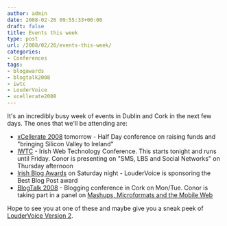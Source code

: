 ```yaml
---
author: admin
date: 2008-02-26 09:55:33+00:00
draft: false
title: Events this week
type: post
url: /2008/02/26/events-this-week/
categories:
- Conferences
tags:
- blogawards
- blogtalk2008
- iwtc
- LouderVoice
- xcellerate2008
---
```


It's an incredibly busy week of events in Dublin and Cork in the next few days. The ones that we'll be attending are:



* [xCellerate 2008](http://www.xcellerate2008.com/) tomorrow - Half Day conference on raising funds and "bringing Silicon Valley to Ireland"
* [IWTC](http://iwtc.firstport.ie/lecture.aspx?lid=52) - Irish Web Technology Conference. This starts tonight and runs until Friday. Conor is presenting on "SMS, LBS and Social Networks" on Thursday afternoon
* [Irish Blog Awards](http://awards.ie/blogawards/2008/02/11/best-blog-post-2008-short-list/) on Saturday night - LouderVoice is sponsoring the Best Blog Post award
* [BlogTalk 2008](http://2008.blogtalk.net/) - Blogging conference in Cork on Mon/Tue. Conor is taking part in a panel on [Mashups, Microformats and the Mobile Web](http://2008.blogtalk.net/programme/mashupspanel)

Hope to see you at one of these and maybe give you a sneak peek of [LouderVoice Version 2](http://blog.loudervoice.com/2008/02/26/loudervoice-version-2-is-very-very-close/).
